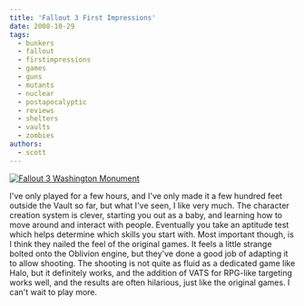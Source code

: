 ```yaml
---
title: 'Fallout 3 First Impressions'
date: 2008-10-29
tags:
  - bunkers
  - fallout
  - firstimpressions
  - games
  - guns
  - mutants
  - nuclear
  - postapocalyptic
  - reviews
  - shelters
  - vaults
  - zombies
authors:
  - scott
---
```


[![Fallout 3 Washington Monument](/images/2984540884_fe2b05a2ee.jpg)](http://www.flickr.com/photos/spaceninja/2984540884/)

I've only played for a few hours, and I've only made it a few hundred feet outside the Vault so far, but what I've seen, I like very much. The character creation system is clever, starting you out as a baby, and learning how to move around and interact with people. Eventually you take an aptitude test which helps determine which skills you start with. Most important though, is I think they nailed the feel of the original games. It feels a little strange bolted onto the Oblivion engine, but they've done a good job of adapting it to allow shooting. The shooting is not quite as fluid as a dedicated game like Halo, but it definitely works, and the addition of VATS for RPG-like targeting works well, and the results are often hilarious, just like the original games. I can't wait to play more.
